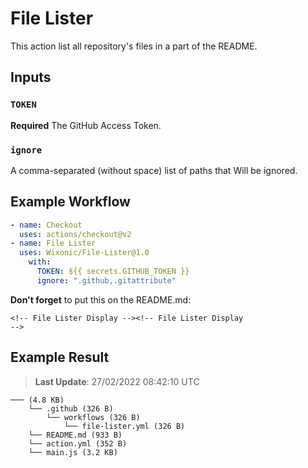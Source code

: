 # File Lister

This action list all repository's files in a part of the README.

## Inputs

### `TOKEN`

**Required** The GitHub Access Token.

### `ignore`

A comma-separated (without space) list of paths that Will be ignored.

## Example Workflow

```yaml
- name: Checkout
  uses: actions/checkout@v2
- name: File Lister
  uses: Wixonic/File-Lister@1.0
    with:
      TOKEN: ${{ secrets.GITHUB_TOKEN }}
      ignore: ".github,.gitattribute"
```

**Don't forget** to put this on the README.md:

<code>&lt;!-- File Lister Display -->&lt;!-- File Lister Display --></code>

## Example Result

<!-- File Lister Display -->
> **Last Update**: 27/02/2022 08:42:10 UTC

```
─── (4.8 KB) 
    └── .github (326 B) 
        └── workflows (326 B) 
            └── file-lister.yml (326 B)
    └── README.md (933 B)
    └── action.yml (352 B)
    └── main.js (3.2 KB)
```
<!-- File Lister Display -->
